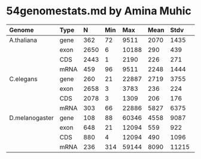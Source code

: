 54genomestats.md by Amina Muhic
===============================

| Genome         | Type    | N    | Min | Max   | Mean | Stdv  | Med  |
|:---------------|:--------|:-----|:----|:------|:-----|:------|:-----|
| A.thaliana     | gene    | 362  | 72  | 9511  | 2070 | 1435  | 1892 |
|                | exon    | 2650 | 6   | 10188 | 290  | 439   | 162  |
|                | CDS     | 2443 | 1   | 2190  | 226  | 271   | 137  |
|                | mRNA    | 459  | 96  | 9511  | 2248 | 1444  | 2008 |
| C.elegans      | gene    | 260  | 21  | 22887 | 2719 | 3755  | 1473 |
|                | exon    | 2658 | 3   | 3783  | 236  | 224   | 162  |
|                | CDS     | 2078 | 3   | 1309  | 206  | 176   | 153  |
|                | mRNA    | 303  | 66  | 22886 | 5827 | 6375  | 2991 |
| D.melanogaster | gene    | 108  | 88  | 60346 | 4558 | 9087  | 1765 |
|                | exon    | 648  | 21  | 12094 | 559  | 922   | 287  |
|                | CDS     | 880  | 4   | 12094 | 490  | 1096  | 214  | 
|                | mRNA    | 236  | 314 | 59144 | 8090 | 11215 | 3571 |